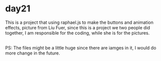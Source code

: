 # day21
This is a project that using raphael.js to make the buttons and animation effects, picture from Liu Fuer, since this is a project we two people did together, I am responsible for the coding, while she is for the pictures.

<br>
PS: The files might be a little huge since there are iamges in it, I would do more change in the future.
